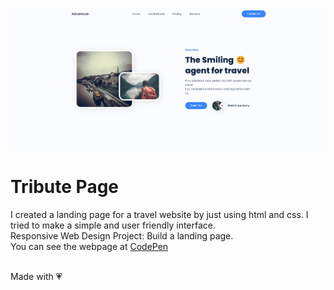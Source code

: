 ![Tribute Page Preview](preview.png)

# Tribute Page
I created a landing page for a travel website by just using html and css. I tried to make a simple and user friendly interface.<br/>
Responsive Web Design Project: Build a landing page.<br/>
You can see the webpage at [CodePen](https://codepen.io/Keerti-Vishwkarma/full/zYeWQNK)<br/><br/>

Made with :heartpulse:




